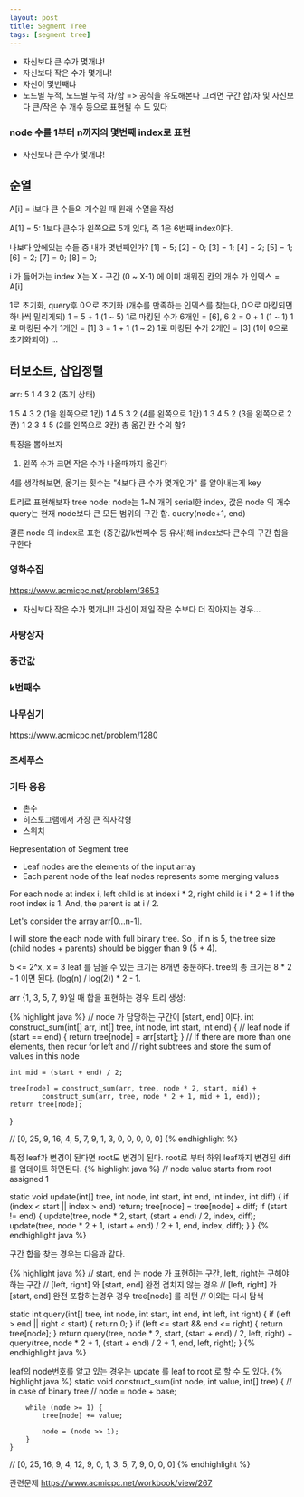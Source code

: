 ```yaml
---
layout: post
title: Segment Tree
tags: [segment tree]
---
```

- 자신보다 큰 수가 몇개냐!
- 자신보다 작은 수가 몇개냐!
- 자신이 몇번째냐
- 노드별 누적, 노드별 누적 차/합 => 공식을 유도해본다 그러면 구간 합/차 및 자신보다 큰/작은 수 개수 등으로 표현될 수 도 있다

### node 수를 1부터 n까지의 몇번째 index로 표현
- 자신보다 큰 수가 몇개냐!

## 순열
A[i] = i보다 큰 수들의 개수일 때 원래 수열을 작성

A[1] = 5: 1보다 큰수가 왼쪽으로 5개 있다, 즉 1은 6번째 index이다.

나보다 앞에있는 수들 중 내가 몇번째인가?
[1] = 5;
[2] = 0;
[3] = 1;
[4] = 2;
[5] = 1;
[6] = 2;
[7] = 0;
[8] = 0;

i 가 들어가는 index X는
X - 구간 (0 ~ X-1) 에 이미 채워진 칸의 개수 가 인덱스 = A[i]

1로 초기화, query후 0으로 초기화
(개수를 만족하는 인덱스를 찾는다, 0으로 마킹되면 하나씩 밀리게되)
1 = 5 + 1 (1 ~ 5) 1로 마킹된 수가 6개인 = [6], 6
2 = 0 + 1 (1 ~ 1) 1로 마킹된 수가 1개인 = [1]
3 = 1 + 1 (1 ~ 2) 1로 마킹된 수가 2개인 = [3] (1이 0으로 초기화되어)
...




## 터보소트, 삽입정렬

arr: 5 1 4 3 2 (초기 상태)

1 5 4 3 2 (1을 왼쪽으로 1칸)
1 4 5 3 2 (4를 왼쪽으로 1칸)
1 3 4 5 2 (3을 왼쪽으로 2칸)
1 2 3 4 5 (2를 왼쪽으로 3칸)
총 옮긴 칸 수의 합?

특징을 뽑아보자
1. 왼쪽 수가 크면 작은 수가 나올때까지 옮긴다

4를 생각해보면, 옮기는 횟수는 "4보다 큰 수가 몇개인가" 를 알아내는게 key

트리로 표현해보자
tree node: node는 1~N 개의 serial한  index, 값은 node 의 개수
query는 현재 node보다 큰 모든 범위의 구간 합. query(node+1, end)

결론
node 의 index로 표현 (중간값/k번째수 등 유사)해 index보다 큰수의 구간 합을 구한다

### 영화수집
https://www.acmicpc.net/problem/3653
- 자신보다 작은 수가 몇개냐!! 자신이 제일 작은 수보다 더 작아지는 경우...

### 사탕상자
### 중간값
### k번째수
### 나무심기
https://www.acmicpc.net/problem/1280

### 조세푸스


### 기타 응용
- 촌수
- 히스토그램에서 가장 큰 직사각형
- 스위치







Representation of Segment tree

- Leaf nodes are the elements of the input array
- Each parent node of the leaf nodes represents some merging values

For each node at index i, left child is at index i * 2, right child is i * 2 + 1 if the root index is 1.
And, the parent is at i / 2.


Let's consider the array arr[0...n-1].

I will store the each node with full binary tree. So ,
if n is 5, the tree size (child nodes + parents) should be bigger than 9 (5 + 4).

5 <= 2^x, x = 3
leaf 를 담을 수 있는 크기는 8개면 충분하다. tree의 총 크기는 8 * 2 - 1 이면 된다.
(log(n) / log(2)) * 2 - 1.

arr {1, 3, 5, 7, 9}일 때 합을 표현하는 경우 트리 생성:

{% highlight java %}
// node 가 담당하는 구간이 [start, end] 이다.
int construct_sum(int[] arr, int[] tree, int node, int start, int end) {
    // leaf node
    if (start == end) {
        return tree[node] = arr[start];
    }
    // If there are more than one elements, then recur for left and
    // right subtrees and store the sum of values in this node
    
    int mid = (start + end) / 2;

    tree[node] = construct_sum(arr, tree, node * 2, start, mid) +
            construct_sum(arr, tree, node * 2 + 1, mid + 1, end));
    return tree[node];
}

// [0, 25, 9, 16, 4, 5, 7, 9, 1, 3, 0, 0, 0, 0, 0]
{% endhighlight %}

특정 leaf가 변경이 된다면 root도 변경이 된다. root로 부터 하위 leaf까지 변경된 diff 를 업데이트 하면된다.
{% highlight java %}
//  node value starts from root assigned 1

static void update(int[] tree, int node, int start, int end, int index, int diff) {
    if (index < start || index > end)
        return;
    tree[node] = tree[node] + diff;
    if (start != end) {
        update(tree, node * 2, start, (start + end) / 2, index, diff);
        update(tree, node * 2 + 1, (start + end) / 2 + 1, end, index, diff);
    }
}
{% endhighlight java %}

구간 합을 찾는 경우는 다음과 같다.

{% highlight java %}
// start, end 는 node 가 표현하는 구간, left, right는 구해야 하는 구간
// [left, right] 와 [start, end] 완전 겹치지 않는 경우
// [left, right] 가 [start, end] 완전 포함하는경우 경우 tree[node] 를 리턴
// 이외는 다시 탐색

static int query(int[] tree, int node, int start, int end, int left, int right) {
    if (left > end || right < start) {
        return 0;
    }
    if (left <= start && end <= right) {
        return tree[node];
    }
    return query(tree, node * 2, start, (start + end) / 2, left, right) + 
            query(tree, node * 2 + 1, (start + end) / 2 + 1, end, left, right);
}
{% endhighlight java %}

leaf의 node번호를 알고 있는 경우는 update 를 leaf to root 로 할 수 도 있다.
{% highlight java %}
static void construct_sum(int node, int value, int[] tree) {
        // in case of binary tree
        // node = node + base;
        
        while (node >= 1) {
            tree[node] += value;
            
            node = (node >> 1);
        }
    }
// [0, 25, 16, 9, 4, 12, 9, 0, 1, 3, 5, 7, 9, 0, 0, 0]
{% endhighlight %}


관련문제
https://www.acmicpc.net/workbook/view/267
